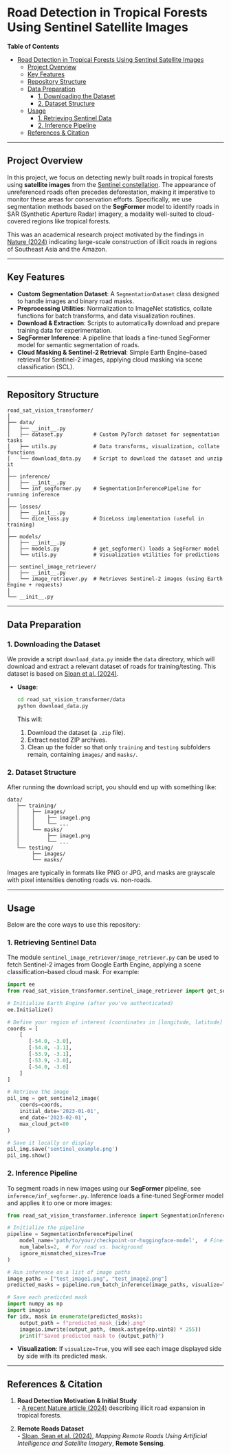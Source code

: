 # Road Detection in Tropical Forests Using Sentinel Satellite Images

**Table of Contents**
- [Road Detection in Tropical Forests Using Sentinel Satellite Images](#road-detection-in-tropical-forests-using-sentinel-satellite-images)
  - [Project Overview](#project-overview)
  - [Key Features](#key-features)
  - [Repository Structure](#repository-structure)
  - [Data Preparation](#data-preparation)
    - [1. Downloading the Dataset](#1-downloading-the-dataset)
    - [2. Dataset Structure](#2-dataset-structure)
  - [Usage](#usage)
    - [1. Retrieving Sentinel Data](#1-retrieving-sentinel-data)
    - [2. Inference Pipeline](#2-inference-pipeline)
  - [References \& Citation](#references--citation)

---

## Project Overview

In this project, we focus on detecting newly built roads in tropical forests using **satellite images** from the [Sentinel constellation](https://sentinel.esa.int/). The appearance of unreferenced roads often precedes deforestation, making it imperative to monitor these areas for conservation efforts. Specifically, we use segmentation methods based on the **SegFormer** model to identify roads in SAR (Synthetic Aperture Radar) imagery, a modality well-suited to cloud-covered regions like tropical forests.

This was an academical research project motivated by the findings in [Nature (2024)](https://www.nature.com/articles/s41586-024-07303-5) indicating large-scale construction of illicit roads in regions of Southeast Asia and the Amazon.

---

## Key Features

- **Custom Segmentation Dataset**: A `SegmentationDataset` class designed to handle images and binary road masks.
- **Preprocessing Utilities**: Normalization to ImageNet statistics, collate functions for batch transforms, and data visualization routines.
- **Download & Extraction**: Scripts to automatically download and prepare training data for experimentation.
- **SegFormer Inference**: A pipeline that loads a fine-tuned SegFormer model for semantic segmentation of roads.
- **Cloud Masking & Sentinel-2 Retrieval**: Simple Earth Engine–based retrieval for Sentinel-2 images, applying cloud masking via scene classification (SCL).

---

## Repository Structure

```
road_sat_vision_transformer/
│
├── data/
│   ├── __init__.py
│   ├── dataset.py          # Custom PyTorch dataset for segmentation tasks
│   ├── utils.py            # Data transforms, visualization, collate functions
│   └── download_data.py    # Script to download the dataset and unzip it
│
├── inference/
│   ├── __init__.py
│   └── inf_segformer.py    # SegmentationInferencePipeline for running inference
│
├── losses/
│   ├── __init__.py
│   └── dice_loss.py        # DiceLoss implementation (useful in training)
│
├── models/
│   ├── __init__.py
│   ├── models.py           # get_segformer() loads a SegFormer model
│   └── utils.py            # Visualization utilities for predictions
│
├── sentinel_image_retriever/
│   ├── __init__.py
│   └── image_retriever.py  # Retrieves Sentinel-2 images (using Earth Engine + requests)
│
└── __init__.py
```

---

## Data Preparation

### 1. Downloading the Dataset

We provide a script `download_data.py` inside the `data` directory, which will download and extract a relevant dataset of roads for training/testing. This dataset is based on [Sloan et al. (2024)](https://doi.org/10.3390/rs16050839).

- **Usage**:

  ```bash
  cd road_sat_vision_transformer/data
  python download_data.py
  ```
  
  This will:
  1. Download the dataset (a `.zip` file).
  2. Extract nested ZIP archives.
  3. Clean up the folder so that only `training` and `testing` subfolders remain, containing `images/` and `masks/`.

### 2. Dataset Structure

After running the download script, you should end up with something like:

```
data/
   ├── training/
   │    ├── images/
   │    │    ├── image1.png
   │    │    └── ...
   │    └── masks/
   │         ├── image1.png
   │         └── ...
   └── testing/
        ├── images/
        └── masks/
```

Images are typically in formats like PNG or JPG, and masks are grayscale with pixel intensities denoting roads vs. non-roads.

---

## Usage

Below are the core ways to use this repository:

### 1. Retrieving Sentinel Data

The module `sentinel_image_retriever/image_retriever.py` can be used to fetch Sentinel-2 images from Google Earth Engine, applying a scene classification–based cloud mask. For example:

```python
import ee
from road_sat_vision_transformer.sentinel_image_retriever import get_sentinel2_image

# Initialize Earth Engine (after you've authenticated)
ee.Initialize()

# Define your region of interest (coordinates in [longitude, latitude] order)
coords = [
    [
       [-54.0, -3.0],
       [-54.0, -3.1],
       [-53.9, -3.1],
       [-53.9, -3.0],
       [-54.0, -3.0]
    ]
]

# Retrieve the image
pil_img = get_sentinel2_image(
    coords=coords,
    initial_date='2023-01-01',
    end_date='2023-02-01',
    max_cloud_pct=80
)

# Save it locally or display
pil_img.save('sentinel_example.png')
pil_img.show()
```

### 2. Inference Pipeline

To segment roads in new images using our **SegFormer** pipeline, see `inference/inf_segformer.py`. Inference loads a fine-tuned SegFormer model and applies it to one or more images:

```python
from road_sat_vision_transformer.inference import SegmentationInferencePipeline

# Initialize the pipeline
pipeline = SegmentationInferencePipeline(
    model_name='path/to/your/checkpoint-or-huggingface-model',  # Fine-tuned weights
    num_labels=2,  # For road vs. background
    ignore_mismatched_sizes=True
)

# Run inference on a list of image paths
image_paths = ["test_image1.png", "test_image2.png"]
predicted_masks = pipeline.run_batch_inference(image_paths, visualize=True)

# Save each predicted mask
import numpy as np
import imageio
for idx, mask in enumerate(predicted_masks):
    output_path = f"predicted_mask_{idx}.png"
    imageio.imwrite(output_path, (mask.astype(np.uint8) * 255))
    print(f"Saved predicted mask to {output_path}")
```

- **Visualization**: If `visualize=True`, you will see each image displayed side by side with its predicted mask.

---

## References & Citation

1. **Road Detection Motivation & Initial Study**  
   \- [A recent Nature article (2024)](https://www.nature.com/articles/s41586-024-07303-5) describing illicit road expansion in tropical forests.

2. **Remote Roads Dataset**  
   \- [Sloan, Sean et al. (2024)](https://doi.org/10.3390/rs16050839), _Mapping Remote Roads Using Artificial Intelligence and Satellite Imagery_, **Remote Sensing**.
